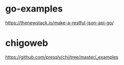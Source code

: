 # go-examples

https://thenewstack.io/make-a-restful-json-api-go/

# chigoweb

https://github.com/pressly/chi/tree/master/_examples
